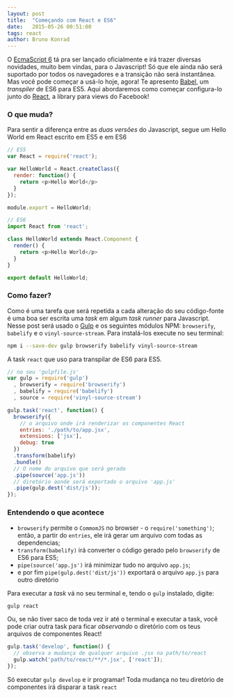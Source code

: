 ```yaml
---
layout: post
title:  "Começando com React e ES6"
date:   2015-05-26 00:51:00
tags: react
author: Bruno Konrad
---
```

O [EcmaScript 6](https://github.com/lukehoban/es6features) tá pra ser lançado oficialmente e irá trazer diversas novidades, muito bem vindas, para o Javascript! Só que ele ainda não será suportado por todos os navegadores e a transição não será instantânea. Mas você pode começar a usá-lo hoje, agora! Te apresento [Babel](https://babeljs.io/), um _transpiler_ de ES6 para ES5. Aqui abordaremos como começar configura-lo junto do [React](https://facebook.github.io/react/), a library para views do Facebook!

### O que muda?

Para sentir a diferença entre as _duas versões_ do Javascript, segue um Hello World em React escrito em ES5 e em ES6
```javascript
// ES5
var React = require('react');

var HelloWorld = React.createClass({
  render: function() {
    return <p>Hello World</p>
  }
});

module.export = HelloWorld;
```

```javascript
// ES6
import React from 'react';

class HelloWorld extends React.Component {
  render() {
    return <p>Hello World</p>
  }
}

export default HelloWorld;
```

### Como fazer?

Como é uma tarefa que será repetida a cada alteração do seu código-fonte é uma boa ser escrita uma _task_ em algum _task runner_ para Javascript. Nesse post será usado o [Gulp](http://gulpjs.org/) e os seguintes módulos NPM: `browserify`, `babelify` e o `vinyl-source-stream`. Para instalá-los execute no seu terminal:

```bash
npm i --save-dev gulp browserify babelify vinyl-source-stream
```

A task `react` que uso para transpilar de ES6 para ES5.
```javascript
// no seu 'gulpfile.js'
var gulp = require('gulp')
  , browserify = require('browserify')
  , babelify = require('babelify')
  , source = require('vinyl-source-stream')

gulp.task('react', function() {
  browserify({
    // o arquivo onde irá renderizar os componentes React
    entries: './path/to/app.jsx',
    extensions: ['jsx'],
    debug: true
  })
  .transform(babelify)
  .bundle()
  // O nome do arquivo que será gerado
  .pipe(source('app.js'))
  // diretório aonde será exportado o arquivo 'app.js'
  .pipe(gulp.dest('dist/js'));
});
```

### Entendendo o que acontece

- `browserify` permite o `CommomJS` no browser - o `require('something')`; então, a partir do `entries`, ele irá gerar um arquivo com todas as dependencias;
- `transform(babelify)` irá converter o código gerado pelo `browserify` de ES6 para ES5;
- `pipe(source('app.js')` irá minimizar tudo no arquivo `app.js`;
- e por fim `pipe(gulp.dest('dist/js'))` exportará o arquivo `app.js` para outro diretório

Para executar a _task_ vá no seu terminal e, tendo o `gulp` instalado, digite:
```bash
gulp react
```
Ou, se não tiver saco de toda vez ir até o terminal e executar a task, você pode criar outra task para ficar _observando_ o diretório com os teus arquivos de componentes React!

```javascript
gulp.task('develop', function() {
  // observa a mudança de qualquer arquivo .jsx na path/to/react
  gulp.watch('path/to/react/**/*.jsx', ['react']);
});
```
Só executar `gulp develop` e ir programar! Toda mudança no teu diretório de componentes irá disparar a task `react`
